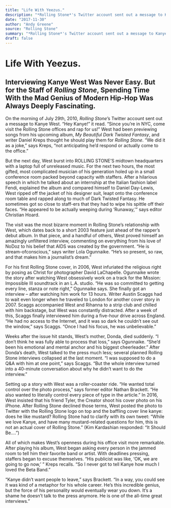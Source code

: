 ```yaml
---
title: "Life With Yeezus."
description: "*Rolling Stone*'s Twitter account sent out a message to Kanye West. \"Since you’re in NYC, come visit the Rolling Stone offices and rap for us!\" West had been previewing songs from his upcoming album, ..."
date: "2017-11-30"
author: "Andy Greene"
source: "Rolling Stone"
summary: "*Rolling Stone*'s Twitter account sent out a message to Kanye West. \"Since you’re in NYC, come visit the Rolling Stone offices and rap for us!\" West had been previewing songs from his upcoming album, *My Beautiful Dark Twisted Fantasy*. The next day, West burst into ROLLING STONE’s midtown headquarters."
draft: false
---
```


# Life With Yeezus.

## Interviewing Kanye West Was Never Easy. But for the Staff of *Rolling Stone*, Spending Time With the Mad Genius of Modern Hip-Hop Was Always Deeply Fascinating.

On the morning of July 29th, 2010, *Rolling Stone*’s Twitter account sent out a message to Kanye West. “Hey Kanye!” it read. “Since you’re in NYC, come visit the Rolling Stone offices and rap for us!” West had been previewing songs from his upcoming album, *My Beautiful Dark Twisted Fantasy*, and writer Daniel Kreps thought he should play them for *Rolling Stone*. “We did it as a joke,” says Kreps, “not anticipating he’d respond or actually come to the office.”

But the next day, West burst into ROLLING STONE’S midtown headquarters with a laptop full of unreleased music. For the next two hours, the most gifted, most complicated musician of his generation holed up in a small conference room packed beyond capacity with staffers. After a hilarious speech in which he talked about an internship at the Italian fashion label Fendi, explained the album and compared himself to Daniel Day-Lewis, West ripped off the jacket of his designer suit, leapt onto the conference room table and rapped along to much of Dark Twisted Fantasy. He sometimes got so close to staff-ers that they had to wipe his spittle off their faces. “He appeared to be actually weeping during ‘Runaway,’” says editor Christian Hoard.

The visit was the most bizarre moment in Rolling Stone’s relationship with West, which dates back to a short 2003 feature just ahead of the rapper’s debut album. In that piece, and a handful of others, West proved himself an amazingly unfiltered interview, commenting on everything from his love of NoDoz to his belief that AIDS was created by the government. “He is stream-ofconscious,” says writer Lola Ogunnaike. “He’s so present, so raw, and that makes him a journalist’s dream.”

For his first Rolling Stone cover, in 2006, West infuriated the religious right by posing as Christ for photographer David LaChapelle. Ogunnaike wrote the story after watching West obsessively work on a track for the Mission: Impossible III soundtrack in an L.A. studio. “He was so committed to getting every line, stanza or note right,” Ogunnaike says. She finally got an interview – after watching him work for 13 hours. Writer Austin Scaggs had to wait even longer when he traveled to London for another cover story in 2007. Scaggs accompanied West and Rihanna to a strip club and chilled with him backstage, but West was constantly distracted. After a week of this, Scaggs finally interviewed him during a five-hour drive across England. “He had no access to the Internet, and it was so dark he couldn’t see out the window,” says Scaggs. “Once I had his focus, he was unbelievable.”

Weeks after the issue hit stands, West’s mother, Donda, died suddenly. “I don’t think he was fully able to process that loss,” says Ogunnaike. “She’d been his emotional and mental anchor and his biggest cheerleader.” After Donda’s death, West talked to the press much less; several planned Rolling Stone interviews collapsed at the last moment. “I was supposed to do a Q&A with him at one point,” says Scaggs. “But the whole interview turned into a 40-minute conversation about why he didn’t want to do the interview.”

Setting up a story with West was a roller-coaster ride. “He wanted total control over the photo process,” says former editor Nathan Brackett. “He also wanted to literally control every piece of type in the article.” In 2016, West insisted that his friend Tyler, the Creator shoot his cover photo on his iPhone. After Rolling Stone declined those terms, West posted the photo to Twitter with the Rolling Stone logo on top and the baffling cover line kanye: does he like mustard? Rolling Stone had to clarify with its own tweet: “While we love Kanye, and have many mustard-related questions for him, this is not an actual cover of Rolling Stone.” (Kim Kardashian responded: “It Should Be….”)

All of which makes West’s openness during his office visit more remarkable. After playing his album, West began asking every person in the jammed room to tell him their favorite band or artist. With deadlines pressing, staffers began to excuse themselves. “His publicist was like, ‘OK, we are going to go now,’ ” Kreps recalls. “So I never got to tell Kanye how much I loved the Beta Band.”

“Kanye didn’t want people to leave,” says Brackett. “In a way, you could see it was kind of a metaphor for his whole career. He’s this incredible genius, but the force of his personality would eventually wear you down. It’s a shame he doesn’t talk to the press anymore. He is one of the all-time great interviews.”
